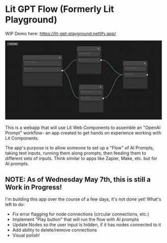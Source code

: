 # Lit GPT Flow (Formerly Lit Playground)

WIP Demo here: https://lit-gpt-playground.netlify.app/

![alt text](image.png)

This is a webapp that will use Lit Web Components to assemble an "OpenAI Prompt" workflow- an app created to get hands on experience working with Lit Components.

The app's purpose is to allow someone to set up a "Flow" of AI Prompts, taking text inputs, running them along prompts, then feeding them to different sets of inputs.
Think similar to apps like Zapier, Make, etc. but for AI prompts.

## NOTE: As of Wednesday May 7th, this is still a Work in Progress!

I'm building this app over the course of a few days, it's not done yet! What's left to do:

* Fix error flagging for node connections (circular connections, etc.)
* Implement "Play button" that will run the flow with AI prompts
* Update Nodes so the user input is hidden, if it has nodes connected to it
* Add ability to delete/remove connections
* Visual polish!
